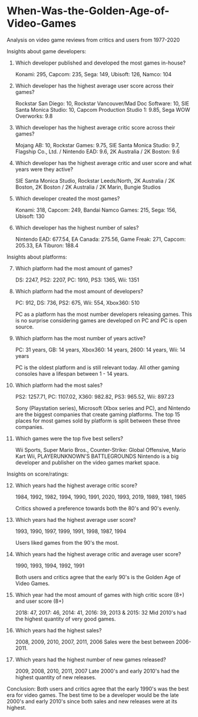 # When-Was-the-Golden-Age-of-Video-Games
Analysis on video game reviews from critics and users from 1977-2020

Insights about game developers:

1. Which developer published and developed the most games in-house?

    Konami: 295, Capcom: 235, Sega: 149, Ubisoft: 126, Namco: 104

2. Which developer has the highest average user score across their games?
    
    Rockstar San Diego: 10, Rockstar Vancouver/Mad Doc Software: 10, SIE Santa Monica Studio: 10, Capcom Production Studio 1: 9.85, Sega WOW Overworks: 9.8

3. Which developer has the highest average critic score across their games?

    Mojang AB: 10, Rockstar Games: 9.75, SIE Santa Monica Studio: 9.7, Flagship Co., Ltd. / Nintendo EAD: 9.6, 2K Australia / 2K Boston: 9.6

4. Which developer has the highest average critic and user score and what years were they active?

    SIE Santa Monica Studio, Rockstar Leeds/North, 2K Australia / 2K Boston, 2K Boston / 2K Australia / 2K Marin, Bungie Studios

5. Which developer created the most games?

    Konami: 318, Capcom: 249, Bandai Namco Games: 215, Sega: 156, Ubisoft: 130

6. Which developer has the highest number of sales?

    Nintendo EAD: 677.54, EA Canada: 275.56, Game Freak: 271, Capcom: 205.33, EA Tiburon: 188.4

Insights about platforms:

7. Which platform had the most amount of games?

    DS: 2247, PS2: 2207, PC: 1910, PS3: 1365, Wii: 1351

8. Which platform had the most amount of developers?

    PC: 912, DS: 736, PS2: 675, Wii: 554, Xbox360: 510

    PC as a platform has the most number developers releasing games.
This is no surprise considering games are developed on PC and PC is open source.

9. Which platform has the most number of years active?

    PC: 31 years, GB: 14 years, Xbox360: 14 years, 2600: 14 years, Wii: 14 years

    PC is the oldest platform and is still relevant today. All other gaming consoles have a lifespan between 1 - 14 years.

10. Which platform had the most sales?

    PS2: 1257.71, PC: 1107.02, X360: 982.82, PS3: 965.52, Wii: 897.23

    Sony (Playstation series), Microsoft (Xbox series and PC), and Nintendo are the biggest companies that create gaming platforms.
The top 15 places for most games sold by platform is split between these three companies.

11. Which games were the top five best sellers?

    Wii Sports, Super Mario Bros., Counter-Strike: Global Offensive, Mario Kart Wii, PLAYERUNKNOWN'S BATTLEGROUNDS
    Nintendo is a big developer and publisher on the video games market space.

Insights on score/ratings:

12. Which years had the highest average critic score?

    1984, 1992, 1982, 1994, 1990, 1991, 2020, 1993, 2019, 1989, 1981, 1985

    Critics showed a preference towards both the 80's and 90's evenly.

13. Which years had the highest average user score?

    1993, 1990, 1997, 1999, 1991, 1998, 1987, 1994

    Users liked games from the 90's the most.

14. Which years had the highest average critic and average user score?

    1990, 1993, 1994, 1992, 1991

    Both users and critics agree that the early 90's is the Golden Age of Video Games.

15. Which year had the most amount of games with high critic score (8+) and user score (8+)

    2018: 47, 2017: 46, 2014: 41, 2016: 39, 2013 & 2015: 32
    Mid 2010's had the highest quantity of very good games.

16. Which years had the highest sales?

    2008, 2009, 2010, 2007, 2011, 2006
    Sales were the best between 2006-2011.

17. Which years had the highest number of new games released?

    2009, 2008, 2010, 2011, 2007
    Late 2000's and early 2010's had the highest quantity of new releases.

Conclusion:
Both users and critics agree that the early 1990's was the best era for video games.
The best time to be a developer would be the late 2000's and early 2010's since both sales and new releases were at its highest.
